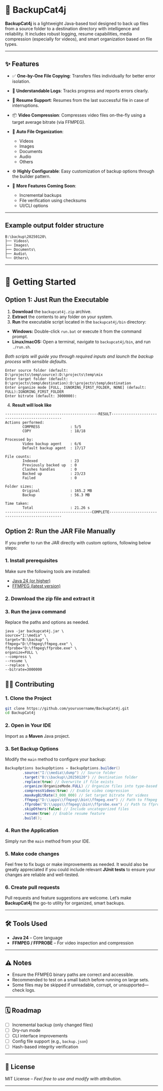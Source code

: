 # 🐾 BackupCat4j

**BackupCat4j** is a lightweight Java-based tool designed to back up files from a source folder to a destination directory with intelligence and reliability. It includes robust logging, resume capabilities, media compression (especially for videos), and smart organization based on file types.

---

## ✨ Features

* ✅ **One-by-One File Copying**: Transfers files individually for better error isolation.
* 📝 **Understandable Logs**: Tracks progress and reports errors clearly.
* 🔁 **Resume Support**: Resumes from the last successful file in case of interruptions.
* 📦 **Video Compression**: Compresses video files on-the-fly using a target average bitrate (via FFMPEG).
* 📁 **Auto File Organization**:
    * Videos
    * Images
    * Documents
    * Audio
    * Others
* ⚙️ **Highly Configurable**: Easy customization of backup options through the builder pattern.
* 🚧 **More Features Coming Soon**:

    * Incremental backups
    * File verification using checksums
    * UI/CLI options

---

## Example output folder structure

```
B:\backup\20250120\
├── Videos\
├── Images\
├── Documents\
├── Audio\
└── Others\
```
---

# 🚀 Getting Started

## Option 1: Just Run the Executable

1. **Download** the `backupcat4j.zip` archive.
2. **Extract** the contents to any folder on your system.
3. **Run** the executable script located in the `backupcat4j/bin` directory:

  * **Windows:** Double-click `run.bat` or execute it from the command prompt.
  * **Linux/macOS:** Open a terminal, navigate to `backupcat4j/bin`, and run `./run.sh`.

*Both scripts will guide you through required inputs and launch the backup process with sensible defaults.*

```
Enter source folder (default: D:\projects\temp\source):D:\projects\temp\mix
Enter target folder (default: D:\projects\temp\destination):D:\projects\temp\destination
Enter organize mode [FULL, IGNORING_FIRST_FOLDER, NONE] (default: FULL):IGNORING_FIRST_FOLDER
Enter bitrate (default: 3000000):
```

4. **Result will look like**

```declarative
-------------------------------------------RESULT-----------------------------------------------
Actions performed:
        COMPRESS              : 5/5
        COPY                  : 18/18

Processed by:
        Video backup agent    : 6/6
        Default backup agent  : 17/17

File counts:
        Indexed               : 23
        Previously backed up  : 0
        Clashes handles       : 0
        Backed up             : 23/23
        Failed                : 0

Folder sizes:
        Original              : 165.2 MB
        Backup                : 56.3 MB

Time taken:
        Total                 : 21.26 s
----------------------------------------COMPLETE------------------------------------------------
```

## Option 2: Run the JAR File Manually

If you prefer to run the JAR directly with custom options, following below steps:

### 1. Install prerequisites

Make sure the following tools are installed:

* [Java 24 (or higher)](https://jdk.java.net/)
* [FFMPEG (latest version)](https://ffmpeg.org/download.html)

### 2. Download the zip file and extract it

### 3. Run the java command

Replace the paths and options as needed.

```declarative
java -jar backupcat4j.jar \
source="I:\media" \
target="B:\backup" \
ffmpeg="D:\ffmpeg\ffmpeg.exe" \
ffprobe="D:\ffmpeg\ffprobe.exe" \
organize=FULL \
--compress \
--resume \
--replace \
--bitrate=3000000
```

## 🧑‍💻 Contributing

### 1. Clone the Project

```bash
git clone https://github.com/yourusername/BackupCat4j.git
cd BackupCat4j
```

### 2. Open in Your IDE

Import as a **Maven** Java project.

### 3. Set Backup Options

Modify the `main` method to configure your backup:

```java
BackupOptions backupOptions = BackupOptions.builder()
        .source("I:\\media\\dump") // Source folder
        .target("B:\\backup\\20250120") // Destination folder
        .replace(true) // Overwrite if file exists
        .organize(OrganizeMode.FULL) // Organize files into type-based folders
        .compressVideos(true) // Enable video compression
        .maxAvgBitRate(3_000_000) // Set target bitrate for videos
        .ffmpeg("D:\\apps\\ffmpeg\\bin\\ffmpeg.exe") // Path to ffmpeg
        .ffprobe("D:\\apps\\ffmpeg\\bin\\ffprobe.exe") // Path to ffprobe
        .skipOthers(false) // Include uncategorized files
        .resume(true) // Enable resume feature
        .build();
```

### 4. Run the Application

Simply run the `main` method from your IDE.

### 5. Make code changes

Feel free to fix bugs or make improvements as needed. It would also be greatly appreciated if you could include relevant **JUnit tests** to ensure your changes are reliable and well-tested.

### 6. Create pull requests
Pull requests and feature suggestions are welcome. Let’s make **BackupCat4j** the go-to utility for organized, smart backups.

---

## 🛠️ Tools Used

* **Java 24** – Core language
* **FFMPEG / FFPROBE** – For video inspection and compression

---

## ⚠️ Notes

* Ensure the FFMPEG binary paths are correct and accessible.
* Recommended to test on a small batch before running on large sets.
* Some files may be skipped if unreadable, corrupt, or unsupported—check logs.

---

## 🗓️ Roadmap

* [ ] Incremental backup (only changed files)
* [ ] Dry-run mode
* [ ] CLI interface improvements
* [ ] Config file support (e.g., `backup.json`)
* [ ] Hash-based integrity verification

---

## 📄 License

MIT License – *Feel free to use and modify with attribution.*

---